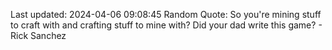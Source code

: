 Last updated: 2024-04-06 09:08:45
Random Quote: So you're mining stuff to craft with and crafting stuff to mine with? Did your dad write this game? - Rick Sanchez